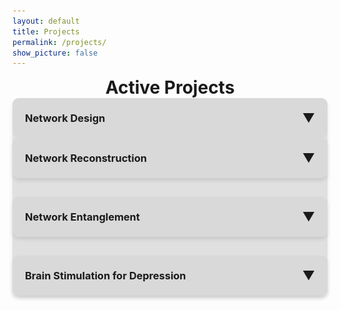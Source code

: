 ```yaml
---
layout: default
title: Projects
permalink: /projects/
show_picture: false
---
```


<!-- <div style="background-color: rgb(174, 225, 252); padding: 5px; border-radius: 10px; box-shadow: 0 4px 6px rgba(0, 0, 0, 0.1); margin-bottom: 20px;"> -->
<h1 style="text-align:center; margin: 0;">Active Projects</h1>
<!-- </div> -->

<div style="background-color: #e0e0e0; box-shadow: 0 4px 6px rgba(0, 0, 0, 0.1); border-radius: 10px; margin-bottom: 30px;">
  <!-- Dropdown Header -->
  <div style="cursor: pointer; padding: 20px; background-color: #d9d9d9; border-radius: 10px; display: flex; justify-content: space-between; align-items: center;" onclick="toggleDropdown('dropdown1')">
    <h3 style="margin: 0; text-align: left;">Network Design</h3>
    <span style="font-size: 20px;">&#9660;</span> <!-- Down arrow -->
  </div>

  <!-- Dropdown Content -->
  <div id="dropdown1" style="display: none; padding: 20px;">
    <div style="display: flex; align-items: center; gap: 20px;">
      <!-- Image -->
      <img src="/assets/images/projects/net_design.png" alt="Icon" style="width: 150px; height: 150px; border-radius: 5px;">
      
      <!-- Text -->
      <p style="margin: 0;">
        Many networks found in nature, such as proteins and molecules, are reproduced with exact connectivity patterns. Relying on mathematical tools such as Bayesian inference and graph theory, along with multiple datasets, we are investigating how nature is able to design networks with exact connectivity patterns.
      </p>
    </div>
  </div>
</div>

<div style="background-color: #e0e0e0; box-shadow: 0 4px 6px rgba(0, 0, 0, 0.1); border-radius: 10px; margin-bottom: 30px;">
  <!-- Dropdown Header -->
  <div style="cursor: pointer; padding: 20px; background-color: #d9d9d9; border-radius: 10px; display: flex; justify-content: space-between; align-items: center;" onclick="toggleDropdown('dropdown2')">
    <h3 style="margin: 0; text-align: left;">Network Reconstruction</h3>
    <span style="font-size: 20px;">&#9660;</span>
  </div>

  <!-- Dropdown Content -->
  <div id="dropdown2" style="display: none; padding: 20px;">
    <div style="display: flex; align-items: center; gap: 20px;">
      <!-- Image -->
      <img src="/assets/images/projects/net_recon.jpg" alt="Icon" style="width: 150px; height: 150px; border-radius: 5px;">
      <!-- Text -->
      <p style="margin: 0;">
        Network reconstruction seeks to reveal the hidden network structure of a system using its node-level dynamics. State-of-the-art methods use Bayesian inference to detect these networks. We are investigating how these methods are biased as a result of the true, underlying structure of the network.
      </p>
    </div>
  </div>
</div>

<div style="background-color: #e0e0e0; box-shadow: 0 4px 6px rgba(0, 0, 0, 0.1); border-radius: 10px; margin-bottom: 30px;">
  <!-- Dropdown Header -->
  <div style="cursor: pointer; padding: 20px; background-color: #d9d9d9; border-radius: 10px; display: flex; justify-content: space-between; align-items: center;" onclick="toggleDropdown('dropdown3')">
    <h3 style="margin: 0; text-align: left;">Network Entanglement</h3>
    <span style="font-size: 20px;">&#9660;</span>
  </div>

  <!-- Dropdown Content -->
  <div id="dropdown3" style="display: none; padding: 20px;">
    <div style="display: flex; align-items: center; gap: 20px;">
      <!-- Image -->
      <img src="/assets/images/projects/net_entanglement.png" alt="Icon" style="width: 150px; height: 150px; border-radius: 5px;">
      <!-- Text -->
      <p style="margin: 0;">
        Physical networks are networks which take up volume in 3D-space. Our previous work introduced various measures of link entanglement in these networks. We are applying these measures to network materials to understand the effect entanglement has on the physical properties of a network.
      </p>
    </div>
  </div>
</div>

<div style="background-color: #e0e0e0; box-shadow: 0 4px 6px rgba(0, 0, 0, 0.1); border-radius: 10px; margin-bottom: 30px;">
  <!-- Dropdown Header -->
  <div style="cursor: pointer; padding: 20px; background-color: #d9d9d9; border-radius: 10px; display: flex; justify-content: space-between; align-items: center;" onclick="toggleDropdown('dropdown3')">
    <h3 style="margin: 0; text-align: left;">Brain Stimulation for Depression</h3>
    <span style="font-size: 20px;">&#9660;</span>
  </div>

  <!-- Dropdown Content -->
  <div id="dropdown4" style="display: none; padding: 20px;">
    <div style="display: flex; align-items: center; gap: 20px;">
      <!-- Image -->
      <img src="/assets/images/projects/brain_stimulation.png" alt="Icon" style="width: 150px; height: 150px; border-radius: 5px;">
      <!-- Text -->
      <p style="margin: 0;">
        Brain stimulation is an effective therapy for psychiatric illness, however which parts of the brain to stimulate for particular illnesses remains an open question. We seek to identify stimulation targets to improve depression symptoms in patients. 
      </p>
    </div>
  </div>
</div>

<script>
  function toggleDropdown(id) {
    const element = document.getElementById(id);
    if (element.style.display === 'none' || element.style.display === '') {
      element.style.display = 'block';
    } else {
      element.style.display = 'none';
    }
  }
</script>